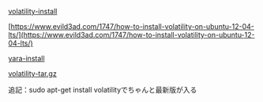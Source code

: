 [volatility-install](http://qiita.com/knqyf263/items/490ab1eb339b18b4a0e5)

[https://www.evild3ad.com/1747/how-to-install-volatility-on-ubuntu-12-04-lts/](https://www.evild3ad.com/1747/how-to-install-volatility-on-ubuntu-12-04-lts/)

[yara-install](http://yara.readthedocs.io/en/v3.4.0/gettingstarted.html)

[volatility-tar.gz](https://code.google.com/archive/p/volatility/downloads)

追記：sudo apt-get install volatilityでちゃんと最新版が入る
